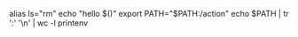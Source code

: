 alias ls="rm"
echo "hello $()"
export PATH="$PATH:/action"
echo $PATH | tr ':' '\n' | wc -l
printenv
